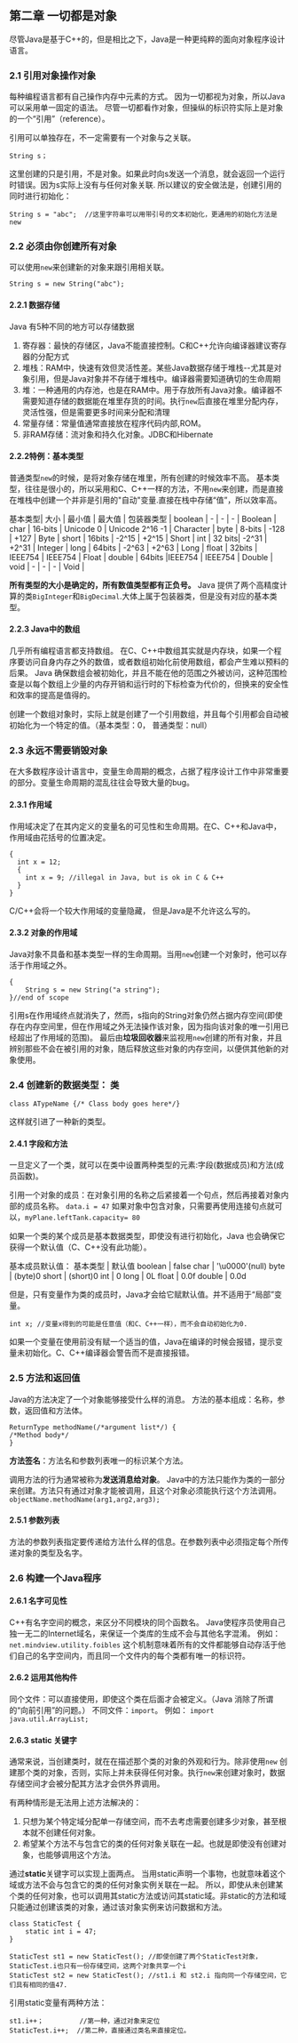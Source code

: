 ## 第二章 一切都是对象
尽管Java是基于C++的，但是相比之下，Java是一种更纯粹的面向对象程序设计语言。

### 2.1 引用对象操作对象 
每种编程语言都有自己操作内存中元素的方式。
因为一切都视为对象，所以Java可以采用单一固定的语法。
尽管一切都看作对象，但操纵的标识符实际上是对象的一个“引用”（reference）。

引用可以单独存在，不一定需要有一个对象与之关联。
```
String s；
```
这里创建的只是引用，不是对象。如果此时向s发送一个消息，就会返回一个运行时错误。因为s实际上没有与任何对象关联.
所以建议的安全做法是，创建引用的同时进行初始化：
```
String s = "abc";  //这里字符串可以用带引号的文本初始化，更通用的初始化方法是new
```


### 2.2 必须由你创建所有对象
可以使用`new`来创建新的对象来跟引用相关联。
```
String s = new String("abc");
```

#### 2.2.1 数据存储
Java 有5种不同的地方可以存储数据
1. 寄存器：最快的存储区，Java不能直接控制。C和C++允许向编译器建议寄存器的分配方式
2. 堆栈：RAM中，快速有效但灵活性差。某些Java数据存储于堆栈--尤其是对象引用，但是Java对象并不存储于堆栈中。编译器需要知道确切的生命周期
3. 堆：一种通用的内存池，也是在RAM中。用于存放所有Java对象。编译器不需要知道存储的数据能在堆里存货的时间。执行`new`后直接在堆里分配内存，灵活性强，但是需要更多时间来分配和清理
4. 常量存储：常量值通常直接放在程序代码内部,ROM。
5. 非RAM存储：流对象和持久化对象。JDBC和Hibernate

#### 2.2.2特例：基本类型
普通类型`new`的时候，是将对象存储在堆里，所有创建的时候效率不高。
基本类型，往往是很小的，所以采用和C、C++一样的方法，不用`new`来创建，而是直接在堆栈中创建一个并非是引用的"自动"变量.直接在栈中存储“值”，所以效率高。

基本类型| 大小 | 最小值 | 最大值 | 包装器类型 |
boolean | - | - | - | Boolean |
char | 16-bits | Unicode 0 | Unicode 2^16 -1 | Character |
byte | 8-bits | -128 | +127 | Byte |
short | 16bits | -2^15 | +2^15 | Short |
int | 32 bits| -2^31 | +2^31 | Integer |
long | 64bits | -2^63  | +2^63 | Long |
float | 32bits | IEEE754 | IEEE754 | Float |
double | 64bits |IEEE754 | IEEE754 | Double |
void | - | - | - | Void |

**所有类型的大小是确定的，所有数值类型都有正负号。**
Java 提供了两个高精度计算的类`BigInteger`和`BigDecimal`.大体上属于包装器类，但是没有对应的基本类型。

#### 2.2.3 Java中的数组
几乎所有编程语言都支持数组。
在C、C++中数组其实就是内存块，如果一个程序要访问自身内存之外的数值，或者数组初始化前使用数组，都会产生难以预料的后果。
Java 确保数组会被初始化，并且不能在他的范围之外被访问，这种范围检查是以每个数组上少量的内存开销和运行时的下标检查为代价的，但换来的安全性和效率的提高是值得的。

创建一个数组对象时，实际上就是创建了一个引用数组，并且每个引用都会自动被初始化为一个特定的值。（基本类型：0， 普通类型：null）


### 2.3 永远不需要销毁对象
在大多数程序设计语言中，变量生命周期的概念，占据了程序设计工作中非常重要的部分。变量生命周期的混乱往往会导致大量的bug。

#### 2.3.1 作用域
作用域决定了在其内定义的变量名的可见性和生命周期。在C、C++和Java中，作用域由花括号的位置决定。

```
{
  int x = 12;
  {
  	int x = 9; //illegal in Java, but is ok in C & C++
  }
}
```
C/C++会将一个较大作用域的变量隐藏， 但是Java是不允许这么写的。

#### 2.3.2 对象的作用域
Java对象不具备和基本类型一样的生命周期。当用`new`创建一个对象时，他可以存活于作用域之外。
```
{
	String s = new String("a string");
}//end of scope
```
引用s在作用域终点就消失了，然而，s指向的String对象仍然占据内存空间(即使存在内存空间里，但在作用域之外无法操作该对象，因为指向该对象的唯一引用已经超出了作用域的范围)。
最后由**垃圾回收器**来监视用`new`创建的所有对象，并且辨别那些不会在被引用的对象，随后释放这些对象的内存空间，以便供其他新的对象使用。


### 2.4 创建新的数据类型： 类
```
class ATypeName {/* Class body goes here*/}
```
这样就引进了一种新的类型。

#### 2.4.1 字段和方法
一旦定义了一个类，就可以在类中设置两种类型的元素:字段(数据成员)和方法(成员函数)。

引用一个对象的成员：在对象引用的名称之后紧接着一个句点，然后再接着对象内部的成员名称。 `data.i = 47`
如果对象中包含对象，只需要再使用连接句点就可以，`myPlane.leftTank.capacity= 80`

如果一个类的某个成员是基本数据类型，即使没有进行初始化，Java 也会确保它获得一个默认值（C、C++没有此功能）。

基本成员默认值：
基本类型 | 默认值
boolean | false
char | '\u0000'(null)
byte | (byte)0 
short | (short)0
int  | 0
long | 0L
float | 0.0f
double | 0.0d

但是，只有变量作为类的成员时，Java才会给它赋默认值。并不适用于“局部”变量。
```
int x; //变量x得到的可能是任意值（和C、C++一样），而不会自动初始化为0.
```
如果一个变量在使用前没有赋一个适当的值，Java在编译的时候会报错，提示变量未初始化。C、C++编译器会警告而不是直接报错。


### 2.5 方法和返回值
Java的方法决定了一个对象能够接受什么样的消息。
方法的基本组成：名称，参数，返回值和方法体。
```
ReturnType methodName(/*argument list*/) {
/*Method body*/
}
````
**方法签名**：方法名和参数列表唯一的标识某个方法。

调用方法的行为通常被称为**发送消息给对象**。
Java中的方法只能作为类的一部分来创建。方法只有通过对象才能被调用，且这个对象必须能执行这个方法调用。
`objectName.methodName(arg1,arg2,arg3);`

#### 2.5.1 参数列表
方法的参数列表指定要传递给方法什么样的信息。在参数列表中必须指定每个所传递对象的类型及名字。


### 2.6 构建一个Java程序
 
#### 2.6.1 名字可见性
C++有名字空间的概念，来区分不同模块的同个函数名。
Java使程序员使用自己独一无二的Internet域名，来保证一个类库的生成不会与其他名字混淆。 例如：`net.mindview.utility.foibles`
这个机制意味着所有的文件都能够自动存活于他们自己的名字空间内，而且同一个文件内的每个类都有唯一的标识符。

#### 2.6.2 运用其他构件

同个文件：可以直接使用，即使这个类在后面才会被定义。（Java 消除了所谓的“向前引用”的问题。）
不同文件：`import`。 例如： `import java.util.ArrayList;`

#### 2.6.3 static 关键字
通常来说，当创建类时，就在在描述那个类的对象的外观和行为。除非使用`new`	创建那个类的对象，否则，实际上并未获得任何对象。执行`new`来创建对象时，数据存储空间才会被分配其方法才会供外界调用。

有两种情形是无法用上述方法解决的：
1. 只想为某个特定域分配单一存储空间，而不去考虑需要创建多少对象，甚至根本就不创建任何对象。
2. 希望某个方法不与包含它的类的任何对象关联在一起。也就是即使没有创建对象，也能够调用这个方法。

通过**static**关键字可以实现上面两点。
当用static声明一个事物，也就意味着这个域或方法不会与包含它的类的任何对象实例关联在一起。
所以，即使从未创建某个类的任何对象，也可以调用其static方法或访问其static域。非static的方法和域只能通过创建该类的对象，通过该对象实例来访问数据和方法。

```
class StaticTest {
	static int i = 47;
}

StaticTest st1 = new StaticTest(); //即使创建了两个StaticTest对象，StaticTest.i也只有一份存储空间，这两个对象共享一个i
StaticTest st2 = new StaticTest(); //st1.i 和 st2.i 指向同一个存储空间，它们具有相同的值47.

```
引用static变量有两种方法：
```
st1.i++；         //第一种，通过对象来定位
StaticTest.i++;  //第二种，直接通过类名来直接定位。
```







































